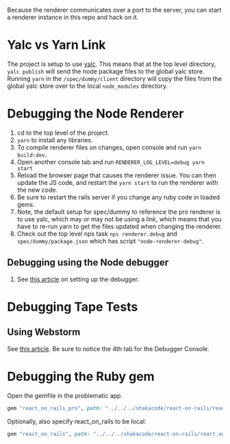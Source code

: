 Because the renderer communicates over a port to the server, you can start a renderer instance in this repo and hack on it.

# Yalc vs Yarn Link
The project is setup to use [yalc](https://github.com/whitecolor/yalc). This means that at the top level
directory, `yalc publish` will send the node package files to the global yalc store. Running `yarn` in the 
`/spec/dummy/client` directory will copy the files from the global yalc store over to the local `node_modules`
directory.

# Debugging the Node Renderer
1. cd to the top level of the project.
1. `yarn` to install any libraries.
1. To compile renderer files on changes, open console and run `yarn build:dev`.
1. Open another console tab and run `RENDERER_LOG_LEVEL=debug yarn start`
1. Reload the browser page that causes the renderer issue. You can then update the JS code, and restart the `yarn start` to run the renderer with the new code.
1. Be sure to restart the rails server if you change any ruby code in loaded gems.
1. Note, the default setup for spec/dummy to reference the pro renderer is to use yalc, which may or may not be using a link, which means that you have to re-run yarn to get the files updated when changing the renderer.
1. Check out the top level nps task `nps renderer.debug` and `spec/dummy/package.json` which has script `"node-renderer-debug"`.

## Debugging using the Node debugger
1. See [this article](https://github.com/shakacode/react_on_rails/issues/1196) on setting up the debugger.

# Debugging Tape Tests
## Using Webstorm
See [this article](https://medium.com/nmc-techblog/how-to-debug-tape-tests-in-jetbrains-ide-webstorm-idea-etc-1979aa99c490). Be sure to notice the 4th tab for the Debugger Console.

# Debugging the Ruby gem

Open the gemfile in the problematic app.

```ruby
gem "react_on_rails_pro", path: "../../../shakacode/react-on-rails/react_on_rails_pro"
```

Optionally, also specify react_on_rails to be local:

```ruby
gem "react_on_rails", path: "../../../shakacode/react-on-rails/react_on_rails"
```
